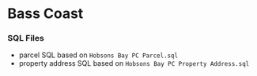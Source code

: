 # Bass Coast

### SQL Files

* parcel SQL based on `Hobsons Bay PC Parcel.sql`
* property address SQL based on `Hobsons Bay PC Property Address.sql`



